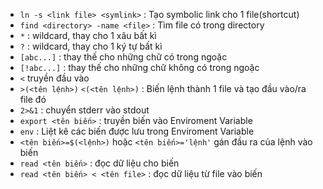+ `ln -s <link file> <symlink>` : Tạo symbolic link cho 1 file(shortcut)
+ `find <directory> -name <file>` : Tìm file có trong directory
+ `*` : wildcard, thay cho 1 xâu bất kì
+ `?` : wildcard, thay cho 1 ký tự bất kì
+ `[abc...]` : thay thế cho những chữ có trong ngoặc
+ `[!abc...]` : thay thế cho những chữ không có trong ngoặc
+ `<` truyền đầu vào
+ `>(<tên lệnh>)`  `<(<tên lệnh>)` : Biến lệnh thành 1 file và tạo đầu vào/ra file đó
+ `2>&1` : chuyển stderr vào stdout
+ `export <tên biến>` : truyền biến vào Enviroment Variable
+ `env` : Liệt kê các biến được lưu trong Enviroment Variable
+ `<tên biến>=$(<lệnh>)` hoặc `<tên biến>='lệnh'` gán đầu ra của lệnh vào biến
+ `read <tên biến>` : đọc dữ liệu cho biến
+ `read <tên biến> < <tên file>` : đọc dữ liệu từ file vào biến